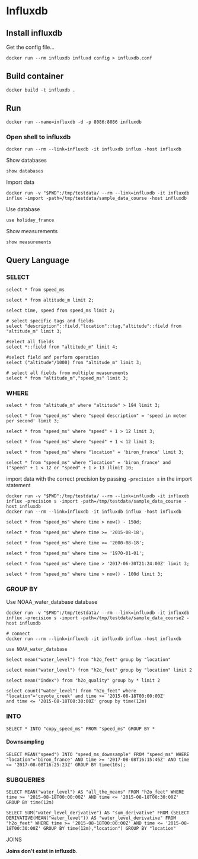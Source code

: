 # Influxdb

## Install influxdb

Get the config file...

```
docker run --rm influxdb influxd config > influxdb.conf
```

## Build container

```{bash}
docker build -t influxdb .
```

## Run

`docker run --name=influxdb -d -p 8086:8086 influxdb`

### Open shell to influxdb

`docker run --rm --link=influxdb -it influxdb influx -host influxdb`

Show databases

`show databases`

Import data

`docker run -v "$PWD":/tmp/testdata/ --rm --link=influxdb -it influxdb influx -import -path=/tmp/testdata/sample_data_course -host influxdb`

Use database

`use holiday_france`

Show measurements

`show measurements`

## Query Language

### SELECT

```{sql}
select * from speed_ms

select * from altitude_m limit 2;

select time, speed from speed_ms limit 2;

# select specific tags and fields
select "description"::field,"location"::tag,"altitude"::field from "altitude_m" limit 3;

#select all fields
select *::field from "altitude_m" limit 4;

#select field anf perform operation
select ("altitude"/1000) from "altitude_m" limit 3;

# select all fields from multiple measurements
select * from "altitude_m","speed_ms" limit 3;

```

### WHERE

```{sql}
select * from "altitude_m" where "altitude" > 194 limit 3;

select * from "speed_ms" where "speed description" = 'speed in meter per second' limit 3;

select * from "speed_ms" where "speed" + 1 > 12 limit 3;

select * from "speed_ms" where "speed" + 1 < 12 limit 3;

select * from "speed_ms" where "location" = 'biron_france' limit 3;

select * from "speed_ms" where "location" = 'biron_france' and ("speed" + 1 < 12 or "speed" + 1 > 13 )limit 10;
```

import data with the correct precision by passing `-precision s` in the import statement

```{bash}
docker run -v "$PWD":/tmp/testdata/ --rm --link=influxdb -it influxdb influx -precision s -import -path=/tmp/testdata/sample_data_course -host influxdb
docker run --rm --link=influxdb -it influxdb influx -host influxdb
```

```{sql}
select * from "speed_ms" where time > now() - 150d;

select * from "speed_ms" where time >= '2015-08-18';

select * from "speed_ms" where time >= '2000-08-18';

select * from "speed_ms" where time >= '1970-01-01';

select * from "speed_ms" where time > '2017-06-30T21:24:00Z' limit 3;

select * from "speed_ms" where time > now() - 100d limit 3;
```

### GROUP BY

Use NOAA_water_database database

```{bash}
docker run -v "$PWD":/tmp/testdata/ --rm --link=influxdb -it influxdb influx -precision s -import -path=/tmp/testdata/sample_data_course2 -host influxdb

# connect
docker run --rm --link=influxdb -it influxdb influx -host influxdb
```

```{sql}
use NOAA_water_database

Select mean("water_level") from "h2o_feet" group by "location"

select mean("water_level") from "h2o_feet" group by "location" limit 2

select mean("index") from "h2o_quality" group by * limit 2

select count("water_level") from "h2o_feet" where "location"='coyote_creek' and time >= '2015-08-18T00:00:00Z'
and time <= '2015-08-18T00:30:00Z' group by time(12m)
```

### INTO

```{sql}
SELECT * INTO "copy_speed_ms" FROM "speed_ms" GROUP BY *
```

#### Downsampling

```{sql}
SELECT MEAN("speed") INTO "speed_ms_downsample" FROM "speed_ms" WHERE "location"='biron_france' AND time >= '2017-08-08T16:15:46Z' AND time <= '2017-08-08T16:25:23Z' GROUP BY time(10s);
```

### SUBQUERIES

```{sql}
SELECT MEAN("water_level") AS "all_the_means" FROM "h2o_feet" WHERE time >= '2015-08-18T00:00:00Z' AND time <= '2015-08-18T00:30:00Z' GROUP BY time(12m)

SELECT SUM("water_level_derivative") AS "sum_derivative" FROM (SELECT DERIVATIVE(MEAN("water_level")) AS "water_level_derivative" FROM "h2o_feet" WHERE time >= '2015-08-18T00:00:00Z' AND time <= '2015-08-18T00:30:00Z' GROUP BY time(12m),"location") GROUP BY "location"
```

JOINS

**Joins don't exist in influxdb**.

